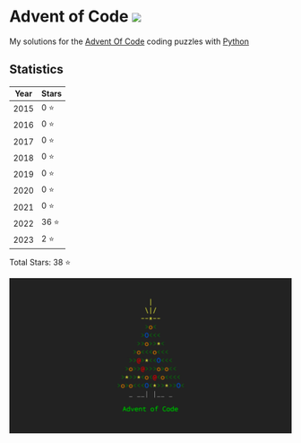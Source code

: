 # Advent of Code <img src="https://skillicons.dev/icons?i=python"/>

My solutions for the [Advent Of Code](https://adventofcode.com) coding puzzles with [Python](https://www.python.org/)

## Statistics
| Year | Stars  |
| ---- | ------ |
| 2015 | 0 ⭐  |
| 2016 | 0 ⭐  |
| 2017 | 0 ⭐  |
| 2018 | 0 ⭐  | 
| 2019 | 0 ⭐  |
| 2020 | 0 ⭐  |
| 2021 | 0 ⭐  |
| 2022 | 36 ⭐ |
| 2023 | 2 ⭐  |

Total Stars: 38 ⭐

<img src="./advent_of_code.png">
